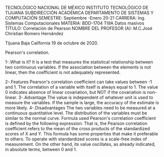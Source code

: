 TECNOLÓGICO​ ​NACIONAL​ ​DE​ ​MÉXICO
INSTITUTO TECNOLÓGICO DE TIJUANA
SUBDIRECCIÓN ACADÉMICA
DEPARTAMENTO DE SISTEMAS Y COMPUTACIÓN
SEMESTRE:
Septiembre -Enero 20-21
CARRERA:
Ing. Sistemas Computacionales
MATERIA:
BDD-1704 TI9A Datos masivos
TÍTULO:​
Correlación de Pearson
NOMBRE DEL PROFESOR (A):
M.C.José Christian Romero Hernández

Tijuana Baja California  19 de octubre de 2020.



Pearson's correlation.

1-.What is it?
It is a test that measures the statistical relationship between two continuous variables. If the association between the elements is not linear, then the coefficient is not adequately represented.

2-.Features
Pearson's correlation coefficient can take values ​​between -1 and 1.
The correlation of a variable with itself is always equal to 1.
The value 0 indicates absence of linear covariation, but NOT if the covariation is non-linear.
3-.Advantage
The value is independent of whatever unit is used to measure the variables.
If the sample is large, the accuracy of the estimate is more likely.
4-.Disadvantages
The two variables need to be measured at a continuous quantitative level.
The distribution of the variables must be similar to the normal curve.
Formula used
Pearson's correlation coefficient is defined by the following expression:
That is, the Pearson correlation coefficient refers to the mean of the cross products of the standardized scores of X and Y. This formula has some properties that make it preferable to others. To operate with standardized scores is a scale-free index of measurement. On the other hand, its value oscillates, as already indicated, in absolute terms, between 0 and 1.